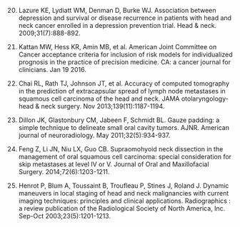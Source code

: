 20. Lazure KE, Lydiatt WM, Denman D, Burke WJ. Association between depression and survival or disease recurrence in patients with head and neck cancer enrolled in a depression prevention trial. Head & neck. 2009;31(7):888-892. 

21. Kattan MW, Hess KR, Amin MB, et al. American Joint Committee on Cancer acceptance criteria for inclusion of risk models for individualized prognosis in the practice of precision medicine. CA: a cancer journal for clinicians. Jan 19 2016. 

22. Chai RL, Rath TJ, Johnson JT, et al. Accuracy of computed tomography in the prediction of extracapsular spread of lymph node metastases in squamous cell carcinoma of the head and neck. JAMA otolaryngology- head & neck surgery. Nov 2013;139(11):1187-1194. 

23. Dillon JK, Glastonbury CM, Jabeen F, Schmidt BL. Gauze padding: a simple technique to delineate small oral cavity tumors. AJNR. American journal of neuroradiology. May 2011;32(5):934-937. 

24. Feng Z, Li JN, Niu LX, Guo CB. Supraomohyoid neck dissection in the management of oral squamous cell carcinoma: special consideration for skip metastases at level IV or V. Journal of Oral and Maxillofacial Surgery. 2014;72(6):1203-1211. 

25. Henrot P, Blum A, Toussaint B, Troufleau P, Stines J, Roland J. Dynamic maneuvers in local staging of head and neck malignancies with current imaging techniques: principles and clinical applications. Radiographics : a review publication of the Radiological Society of North America, Inc. Sep-Oct 2003;23(5):1201-1213.
